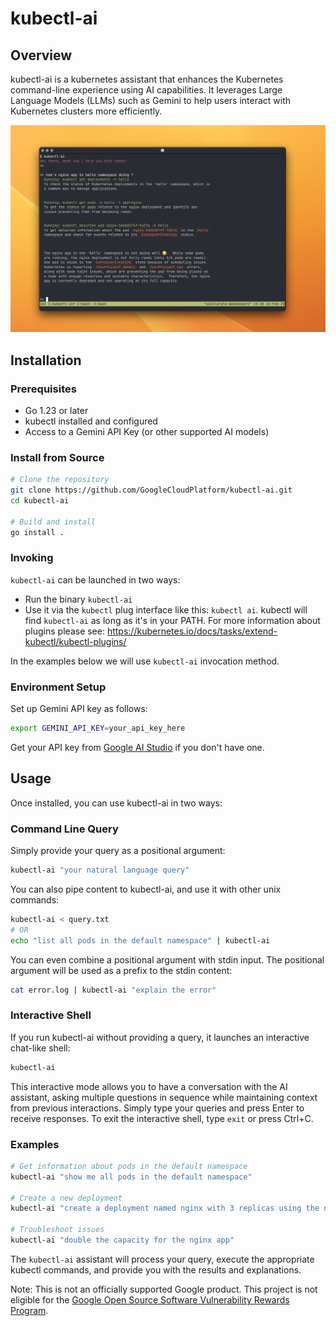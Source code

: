 # kubectl-ai

## Overview

kubectl-ai is a kubernetes assistant that enhances the Kubernetes command-line experience using AI capabilities. It leverages Large Language Models (LLMs) such as Gemini to help users interact with Kubernetes clusters more efficiently.

![screenshot of kubectl-ai](kubectl-ai.png)

## Installation

### Prerequisites

- Go 1.23 or later
- kubectl installed and configured
- Access to a Gemini API Key (or other supported AI models)

### Install from Source

```bash
# Clone the repository
git clone https://github.com/GoogleCloudPlatform/kubectl-ai.git
cd kubectl-ai

# Build and install
go install .
```

### Invoking

`kubectl-ai` can be launched in two ways:

- Run the binary `kubectl-ai` 
- Use it via the `kubectl` plug interface like this: `kubectl ai`.  kubectl will find `kubectl-ai` as long as it's in your PATH.  For more information about plugins please see: https://kubernetes.io/docs/tasks/extend-kubectl/kubectl-plugins/ 

In the examples below we will use `kubectl-ai` invocation method.

### Environment Setup

Set up Gemini API key as follows:

```bash
export GEMINI_API_KEY=your_api_key_here
```

Get your API key from [Google AI Studio](https://aistudio.google.com) if you don't have one.

## Usage

Once installed, you can use kubectl-ai in two ways:

### Command Line Query

Simply provide your query as a positional argument:

```bash
kubectl-ai "your natural language query"
```

You can also pipe content to kubectl-ai, and use it with other unix commands:

```bash
kubectl-ai < query.txt
# OR
echo "list all pods in the default namespace" | kubectl-ai
```

You can even combine a positional argument with stdin input. The positional argument will be used as a prefix to the stdin content:

```bash
cat error.log | kubectl-ai "explain the error"
```

### Interactive Shell

If you run kubectl-ai without providing a query, it launches an interactive chat-like shell:

```bash
kubectl-ai
```

This interactive mode allows you to have a conversation with the AI assistant, asking multiple questions in sequence while maintaining context from previous interactions. Simply type your queries and press Enter to receive responses. To exit the interactive shell, type `exit` or press Ctrl+C.

### Examples

```bash
# Get information about pods in the default namespace
kubectl-ai "show me all pods in the default namespace"

# Create a new deployment
kubectl-ai "create a deployment named nginx with 3 replicas using the nginx:latest image"

# Troubleshoot issues
kubectl-ai "double the capacity for the nginx app"
```

The `kubectl-ai` assistant will process your query, execute the appropriate kubectl commands, and provide you with the results and explanations.

Note: This is not an officially supported Google product. This project is not
eligible for the [Google Open Source Software Vulnerability Rewards
Program](https://bughunters.google.com/open-source-security).
